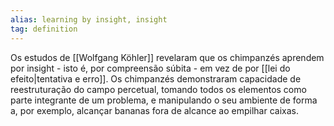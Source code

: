 ```yaml
---
alias: learning by insight, insight
tag: definition
---
```



Os estudos de [[Wolfgang Köhler]] revelaram que os chimpanzés aprendem por insight - isto é, por compreensão súbita - em vez de por [[lei do efeito|tentativa e erro]]. Os chimpanzés demonstraram capacidade de reestruturação do campo percetual, tomando todos os elementos como parte integrante de um problema, e manipulando o seu ambiente de forma a, por exemplo, alcançar bananas fora de alcance ao empilhar caixas.